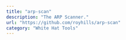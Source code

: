 ```yaml
---
title: "arp-scan"
description: "The ARP Scanner."
url: "https://github.com/royhills/arp-scan"
category: "White Hat Tools"
---
```

